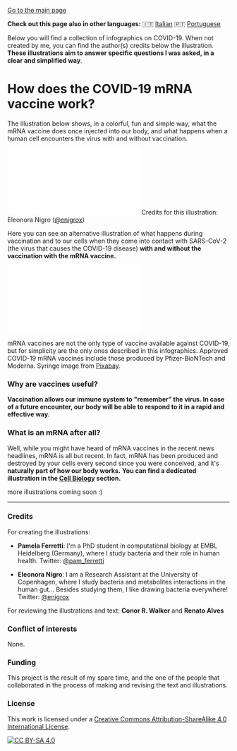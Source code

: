 [Go to the main page](https://easy-infographics.github.io/)

**Check out this page also in other languages:** 🇮🇹  [Italian](../it/) 🇵🇹 [Portuguese](../pt/)

Below you will find a collection of infographics on COVID-19. When not created by me, you can find the author(s) credits below the illustration. 
**These illustrations aim to answer specific questions I was asked, in a clear and simplified way**. 

# How does the COVID-19 mRNA vaccine work?

The illustration below shows, in a colorful, fun and simple way, what the mRNA vaccine does once injected into our body, and what happens when a human cell encounters the virus with and without vaccination.

[![How does the mRNA vaccine work - english cartoon version](images/cartoon_vaccine_EN.pdf)](images/cartoon_vaccine_EN.pdf)
Credits for this illustration: Eleonora Nigro ([@enigrox](https://twitter.com/enigrox))

Here you can see an alternative illustration of what happens during vaccination and to our cells when they come into contact with SARS-CoV-2 (the virus that causes the COVID-19 disease) **with and without the vaccination with the mRNA vaccine.** 

[![How does the mRNA vaccine work - english version](images/vaccine_EN.pdf)](images/vaccine_EN.pdf)

mRNA vaccines are not the only type of vaccine available against COVID-19, but for simplicity are the only ones described in this infographics. Approved COVID-19 mRNA vaccines include those produced by Pfizer-BioNTech and Moderna. Syringe image from [Pixabay](https://pixabay.com/users/janjf93-3084263/).

### Why are vaccines useful?

**Vaccination allows our immune system to "remember" the virus. In case of a future encounter, our body will be able to respond to it in a rapid and effective way.**

### What is an mRNA after all? 

Well, while you might have heard of mRNA vaccines in the recent news headlines, mRNA is all but recent. In fact, mRNA has been produced and destroyed by your cells every second since you were conceived, and it's **naturally part of how our body works.**
**You can find a dedicated illustration in the [Cell Biology](https://easy-infographics.github.io/Cell_Biology) section.**

more illustrations coming soon :)

***

### Credits

For creating the illustrations:

* **Pamela Ferretti**: I'm a PhD student in computational biology at EMBL Heidelberg (Germany), where I study bacteria and their role in human health. Twitter: [@pam_ferretti](https://twitter.com/pam_ferretti)

* **Eleonora Nigro**: I am a Research Assistant at the University of Copenhagen, where I study bacteria and metabolites interactions in the human gut... Besides studying them, I like drawing bacteria everywhere! Twitter: [@enigrox](https://twitter.com/enigrox)

For reviewing the illustrations and text: **Conor R. Walker** and **Renato Alves**

### Conflict of interests

None.

### Funding

This project is the result of my spare time, and the one of the people that collaborated in the process of making and revising the text and illustrations. 

### License

This work is licensed under a
[Creative Commons Attribution-ShareAlike 4.0 International License][cc-by-sa].

[![CC BY-SA 4.0][cc-by-sa-image]][cc-by-sa]

[cc-by-sa]: http://creativecommons.org/licenses/by-sa/4.0/
[cc-by-sa-image]: https://licensebuttons.net/l/by-sa/4.0/88x31.png
[cc-by-sa-shield]: https://img.shields.io/badge/License-CC%20BY--SA%204.0-lightgrey.svg
